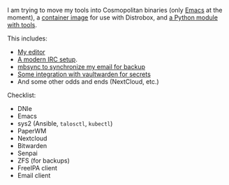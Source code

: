 I am trying to move my tools into Cosmopolitan binaries (only [Emacs](../scripts/p7s/emacs.py) at the moment), a [container image](build_workstation) for use with Distrobox, and [a Python module with tools](../scripts).

This includes:

* [My editor](../emacs)
* [A modern IRC setup](modern_irc.md).
* [mbsync to synchronize my email for backup](../scripts/p7s/mail/mbsync.py)
* [Some integration with vaultwarden for secrets](../scripts/p7s/bitwarden.py)
* And some other odds and ends (NextCloud, etc.)

Checklist:

* DNIe
* Emacs
* sys2 (Ansible, `talosctl`, `kubectl`)
* PaperWM
* Nextcloud
* Bitwarden
* Senpai
* ZFS (for backups)
* FreeIPA client
* Email client
